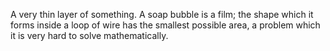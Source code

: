 A very thin layer of something. A soap bubble is a film; the shape which
it forms inside a loop of wire has the smallest possible area, a problem
which it is very hard to solve mathematically.
